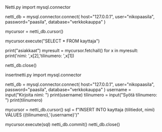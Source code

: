 Netti.py
import mysql.connector

netti_db = mysql.connector.connect(
    host="127.0.0.1",
    user="nikopaasila",
    password="paasila",
    database="verkkokauppa"
)

mycursor = netti_db.cursor()

mycursor.execute("SELECT * FROM kayttaja")

print("asiakkaat")
myresult = mycursor.fetchall()
for x in myresult:
    print('nimi: ',x[2],'tilinumero: ',x[1])

netti_db.close()


insertnetti.py
import mysql.connector

netti_db = mysql.connector.connect(
    host="127.0.0.1",
    user="nikopaasila",
    password="paasila",
    database="verkkokauppa"
)
username = input("Kirjoita nimi: ")
print(username)
tilinumero = input("Syötä tilinumero: ")
print(tilinumero)

mycursor = netti_db.cursor() 
sql = f"INSERT INTO kayttaja (tilitiedot, nimi) VALUES ({tilinumero},'{username}')"


mycursor.execute(sql)
netti_db.commit()
netti_db.close()
